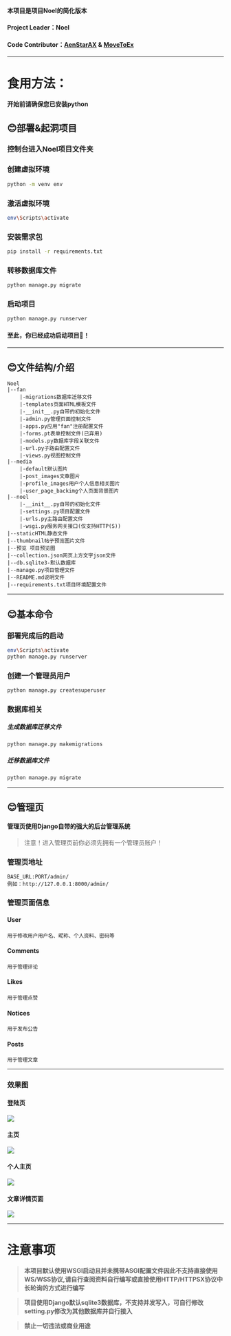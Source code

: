 #### 本项目是项目Noel的简化版本

#### Project Leader：Noel

#### Code Contributor：[AenStarAX](https://github.com/aurora-wangq) & [MoveToEx](https://github.com/MoveToEx)
---
# 食用方法：
#### 开始前请确保您已安装python
## 😊部署&起洞项目
### 控制台进入Noel项目文件夹
### 创建虚拟环境
```sh
python -m venv env
```
### 激活虚拟环境
```sh
env\Scripts\activate
```
### 安装需求包
```sh
pip install -r requirements.txt
```
### 转移数据库文件
```sh
python manage.py migrate
```
### 启动项目
```sh
python manage.py runserver
```
#### 至此，你已经成功启动项目🥳！
---
## 😊文件结构/介绍
```text
Noel
|--fan
    |-migrations数据库迁移文件
    |-templates页面HTML模板文件
    |-__init__.py自带的初始化文件
    |-admin.py管理页面控制文件
    |-apps.py应用"fan"注册配置文件
    |-forms.pt表单控制文件(已弃用)
    |-models.py数据库字段关联文件
    |-url.py子路由配置文件
    |-views.py视图控制文件
|--media
    |-default默认图片
    |-post_images文章图片
    |-profile_images用户个人信息相关图片
    |-user_page_backimg个人页面背景图片
|--noel
    |-__init__.py自带的初始化文件
    |-settings.py项目配置文件
    |-urls.py主路由配置文件
    |-wsgi.py服务网关接口(仅支持HTTP(S))
|--staticHTML静态文件
|--thumbnail帖子预览图片文件
|--预览 项目预览图
|--collection.json网页上方文字json文件
|--db.sqlite3-默认数据库
|--manage.py项目管理文件
|--README.md说明文件
|--requirements.txt项目环境配置文件
```



---
## 😊基本命令
### 部署完成后的启动
```sh
env\Scripts\activate
python manage.py runserver
```
### 创建一个管理员用户
```sh
python manage.py createsuperuser
```
### 数据库相关
##### 生成数据库迁移文件
```sh
python manage.py makemigrations
```
##### 迁移数据库文件
```sh
python manage.py migrate
```
---
## 😊管理页
#### 管理页使用Django自带的强大的后台管理系统
>注意！进入管理页前你必须先拥有一个管理员账户！
### 管理页地址
```url
BASE_URL:PORT/admin/
例如：http://127.0.0.1:8000/admin/
```
### 管理页面信息
#### User
```text
用于修改用户用户名、昵称、个人资料、密码等
```
#### Comments
```text
用于管理评论
```
#### Likes
```text
用于管理点赞
```
#### Notices
```text
用于发布公告
```
#### Posts
```text
用于管理文章
```
---
### 效果图

#### 登陆页
<image src="https://github.com/aurora-wangq/NoelWebsite/blob/main/Noel/%E9%A2%84%E8%A7%88/Login.png">
  
#### 主页
<image src="https://github.com/aurora-wangq/NoelWebsite/blob/main/Noel/%E9%A2%84%E8%A7%88/Home.png">
  
#### 个人主页
<image src="https://github.com/aurora-wangq/NoelWebsite/blob/main/Noel/%E9%A2%84%E8%A7%88/MyPage.png">
  
#### 文章详情页面
<image src="https://github.com/aurora-wangq/NoelWebsite/blob/main/Noel/%E9%A2%84%E8%A7%88/Post.png">

---

# 注意事项
>**本项目默认使用WSGI启动且并未携带ASGI配置文件因此不支持直接使用WS/WSS协议,请自行查阅资料自行编写或直接使用HTTP/HTTPSX协议中长轮询的方式进行编写**

>**项目使用Django默认sqlite3数据库，不支持并发写入，可自行修改setting.py修改为其他数据库并自行接入**

>**禁止一切违法或商业用途**
